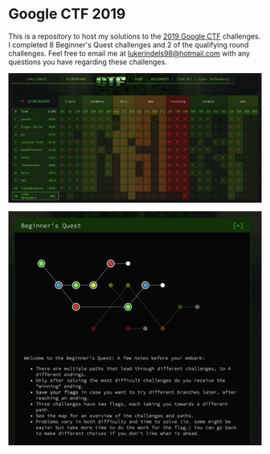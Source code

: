 # Google CTF 2019

This is a repository to host my solutions to the [2019 Google CTF](https://capturetheflag.withgoogle.com/) challenges. I completed 8 Beginner's Quest challenges and 2 of the qualifying round challenges. Feel free to email me at <lukerindels98@hotmail.com> with any questions you have regarding these challenges. 

![Scoreboard](qualifying_round/images/scoreboard.png "Img") 

![Beginner's Quest Map](beginner_quest/images/quest_progress.png "Img")
